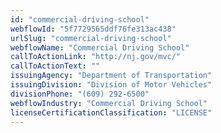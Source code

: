 ```yaml
---
id: "commercial-driving-school"
webflowId: "5f7729565ddf76fe313ac438"
urlSlug: "commercial-driving-school"
webflowName: "Commercial Driving School"
callToActionLink: "http://nj.gov/mvc/"
callToActionText: ""
issuingAgency: "Department of Transportation"
issuingDivision: "Division of Motor Vehicles"
divisionPhone: "(609) 292-6500"
webflowIndustry: "Commercial Driving School"
licenseCertificationClassification: "LICENSE"
---
```

